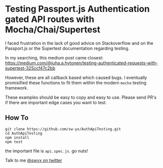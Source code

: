 # Testing Passport.js Authentication gated API routes with Mocha/Chai/Supertest

I faced frustration in the lack of good advice on Stackoverflow and on the Passport.js or the Supertest documentation regarding testing.

In my searching, this medium post came closest: <https://medium.com/@juha.a.hytonen/testing-authenticated-requests-with-supertest-325ccf47c2bb>

However, these are all callback based which caused bugs. I eventually promisified these functions to fit them within the modern `mocha` testing framework.

These examples should be easy to copy and easy to use. Please send PR's if there are important edge cases you want to test.


## How To

```
git clone https://github.com/sw-yx/AuthApiTesting.git
cd AuthApiTesting
npm install
npm test
```

the important file is `api.spec.js`. go nuts!

Talk to me [@swyx on twitter](http://twitter.com/swyx)